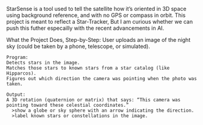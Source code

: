 StarSense is a tool used to tell the satellite how it’s oriented in 3D space using background reference, and with no GPS or compass in orbit. This project is meant to reflect a Star-Tracker, But I am curious whether we can push this futher especailly with the recent advancements in AI.

What the Project Does, Step-by-Step:
  User uploads an image of the night sky (could be taken by a phone, telescope, or simulated).
    
    Program:
    Detects stars in the image.
    Matches those stars to known stars from a star catalog (like Hipparcos).
    Figures out which direction the camera was pointing when the photo was taken.
    
    Output:
    A 3D rotation (quaternion or matrix) that says: “This camera was pointing toward these celestial coordinates.”
      >show a globe or sky sphere with an arrow indicating the direction.
      >label known stars or constellations in the image.

